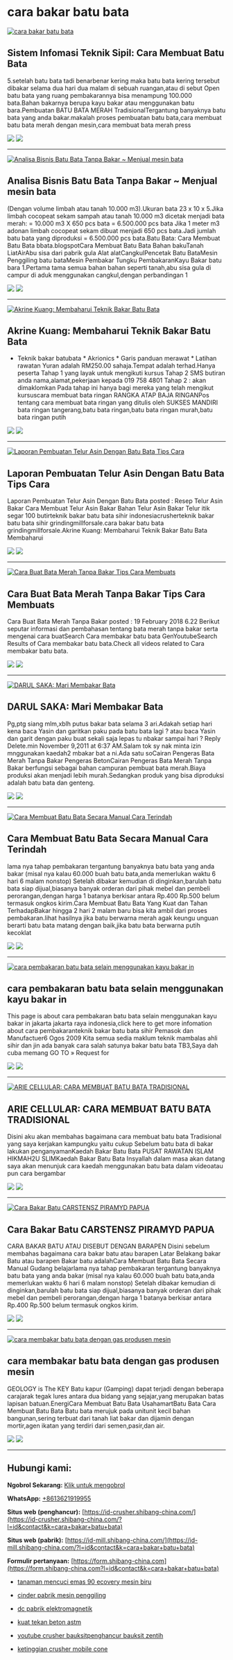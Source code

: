 # cara bakar batu bata

<a href="https://swt.shibang-china.com/?l=id&img&k=cara+bakar+batu+bata" target="_blank">![cara bakar batu bata](http://static.shibang-china.com/all-800x300/731.jpg)</a>

## Sistem Infomasi Teknik Sipil: Cara Membuat Batu Bata
5.setelah batu bata tadi benarbenar kering maka batu bata kering tersebut dibakar selama dua hari dua malam di sebuah ruangan,atau di sebut Open batu bata yang ruang pembakarannya bisa menampung 100.000 bata.Bahan bakarnya berupa kayu bakar atau menggunakan batu bara.Pembuatan BATU BATA MERAH TradisionalTergantung banyaknya batu bata yang anda bakar.makalah proses pembuatan batu bata,cara membuat batu bata merah dengan mesin,cara membuat bata merah press


<a href="https://whatsapp.shibangsoft.com/WhatsApp.php" target="_blank" title="WhatsApp">![](http://static.shibang-china.com/icon/whatsapp.png)</a> <a href="https://swt.shibang-china.com/?l=id&icon&k=cara+bakar+batu+bata" target="_blank">![](http://static.shibang-china.com/icon/chat-id.png)</a>

---

<a href="https://swt.shibang-china.com/?l=id&img&k=cara+bakar+batu+bata" target="_blank">![Analisa Bisnis Batu Bata Tanpa Bakar ~ Menjual mesin bata](http://static.shibang-china.com/all-800x300/589.jpg)</a>

## Analisa Bisnis Batu Bata Tanpa Bakar ~ Menjual mesin bata
(Dengan volume limbah atau tanah 10.000 m3).Ukuran bata 23 x 10 x 5.Jika limbah cocopeat sekam sampah atau tanah 10.000 m3 dicetak menjadi bata merah: = 10.000 m3 X 650 pcs bata = 6.500.000 pcs bata Jika 1 meter m3 adonan limbah cocopeat sekam dibuat menjadi 650 pcs bata.Jadi jumlah batu bata yang diproduksi = 6.500.000 pcs bata.Batu Bata: Cara Membuat Batu Bata bbata.blogspotCara Membuat Batu Bata Bahan bakuTanah LiatAirAbu sisa dari pabrik gula Alat alatCangkulPencetak Batu BataMesin Penggiling batu bataMesin Pembakar Tungku PembakaranKayu Bakar batu bara 1.Pertama tama semua bahan bahan seperti tanah,abu sisa gula di campur di aduk menggunakan cangkul,dengan perbandingan 1


<a href="https://whatsapp.shibangsoft.com/WhatsApp.php" target="_blank" title="WhatsApp">![](http://static.shibang-china.com/icon/whatsapp.png)</a> <a href="https://swt.shibang-china.com/?l=id&icon&k=cara+bakar+batu+bata" target="_blank">![](http://static.shibang-china.com/icon/chat-id.png)</a>

---

<a href="https://swt.shibang-china.com/?l=id&img&k=cara+bakar+batu+bata" target="_blank">![Akrine Kuang: Membaharui Teknik Bakar Batu Bata](http://static.shibang-china.com/all-800x300/81.jpg)</a>

## Akrine Kuang: Membaharui Teknik Bakar Batu Bata
* Teknik bakar batubata * Akrionics * Garis panduan merawat * Latihan rawatan Yuran adalah RM250.00 sahaja.Tempat adalah terhad.Hanya peserta Tahap 1 yang layak untuk mengikuti kursus Tahap 2 SMS butiran anda nama,alamat,pekerjaan kepada 019 758 4801 Tahap 2 : akan dimaklomkan Pada tahap ini hanya bagi mereka yang telah mengikut kursuscara membuat bata ringan RANGKA ATAP BAJA RINGANPos tentang cara membuat bata ringan yang ditulis oleh SUKSES MANDIRI bata ringan tangerang,batu bata ringan,batu bata ringan murah,batu bata ringan putih


<a href="https://whatsapp.shibangsoft.com/WhatsApp.php" target="_blank" title="WhatsApp">![](http://static.shibang-china.com/icon/whatsapp.png)</a> <a href="https://swt.shibang-china.com/?l=id&icon&k=cara+bakar+batu+bata" target="_blank">![](http://static.shibang-china.com/icon/chat-id.png)</a>

---

<a href="https://swt.shibang-china.com/?l=id&img&k=cara+bakar+batu+bata" target="_blank">![Laporan Pembuatan Telur Asin Dengan Batu Bata Tips Cara](http://static.shibang-china.com/all-800x300/240.jpg)</a>

## Laporan Pembuatan Telur Asin Dengan Batu Bata Tips Cara
Laporan Pembuatan Telur Asin Dengan Batu Bata posted : Resep Telur Asin Bakar Cara Membuat Telur Asin Bakar Bahan Telur Asin Bakar Telur itik segar 100 butirteknik bakar batu bata sihir indonesiacrusherteknik bakar batu bata sihir grindingmillforsale.cara bakar batu bata grindingmillforsale.Akrine Kuang: Membaharui Teknik Bakar Batu Bata Membaharui


<a href="https://whatsapp.shibangsoft.com/WhatsApp.php" target="_blank" title="WhatsApp">![](http://static.shibang-china.com/icon/whatsapp.png)</a> <a href="https://swt.shibang-china.com/?l=id&icon&k=cara+bakar+batu+bata" target="_blank">![](http://static.shibang-china.com/icon/chat-id.png)</a>

---

<a href="https://swt.shibang-china.com/?l=id&img&k=cara+bakar+batu+bata" target="_blank">![Cara Buat Bata Merah Tanpa Bakar Tips Cara Membuats](http://static.shibang-china.com/all-800x300/544.jpg)</a>

## Cara Buat Bata Merah Tanpa Bakar Tips Cara Membuats
Cara Buat Bata Merah Tanpa Bakar posted : 19 February 2018 6.22 Berikut seputar informasi dan pembahasan tentang bata merah tanpa bakar serta mengenai cara buatSearch Cara membakar batu bata GenYoutubeSearch Results of Cara membakar batu bata.Check all videos related to Cara membakar batu bata.


<a href="https://whatsapp.shibangsoft.com/WhatsApp.php" target="_blank" title="WhatsApp">![](http://static.shibang-china.com/icon/whatsapp.png)</a> <a href="https://swt.shibang-china.com/?l=id&icon&k=cara+bakar+batu+bata" target="_blank">![](http://static.shibang-china.com/icon/chat-id.png)</a>

---

<a href="https://swt.shibang-china.com/?l=id&img&k=cara+bakar+batu+bata" target="_blank">![DARUL SAKA: Mari Membakar Bata](http://static.shibang-china.com/all-800x300/1268.jpg)</a>

## DARUL SAKA: Mari Membakar Bata
Pg,ptg siang mlm,xblh putus bakar bata selama 3 ari.Adakah setiap hari kena baca Yasin dan garitkan paku pada batu bata lagi ? atau baca Yasin dan garit dengan paku buat sekali saja lepas tu nbakar sampai hari ? Reply Delete.min November 9,2011 at 6:37 AM.Salam tok sy nak minta izin mnggunakan kaedah2 mbakar bat a ni.Ada satu soCairan Pengeras Bata Merah Tanpa Bakar Pengeras BetonCairan Pengeras Bata Merah Tanpa Bakar berfungsi sebagai bahan campuran pembuat bata merah.Biaya produksi akan menjadi lebih murah.Sedangkan produk yang bisa diproduksi adalah batu bata dan genteng.


<a href="https://whatsapp.shibangsoft.com/WhatsApp.php" target="_blank" title="WhatsApp">![](http://static.shibang-china.com/icon/whatsapp.png)</a> <a href="https://swt.shibang-china.com/?l=id&icon&k=cara+bakar+batu+bata" target="_blank">![](http://static.shibang-china.com/icon/chat-id.png)</a>

---

<a href="https://swt.shibang-china.com/?l=id&img&k=cara+bakar+batu+bata" target="_blank">![Cara Membuat Batu Bata Secara Manual Cara Terindah](http://static.shibang-china.com/all-800x300/446.jpg)</a>

## Cara Membuat Batu Bata Secara Manual Cara Terindah
lama nya tahap pembakaran tergantung banyaknya batu bata yang anda bakar (misal nya kalau 60.000 buah batu bata,anda memerlukan waktu 6 hari 6 malam nonstop) Setelah dibakar kemudian di dinginkan,barulah batu bata siap dijual,biasanya banyak orderan dari pihak mebel dan pembeli perorangan,dengan harga 1 batanya berkisar antara Rp.400 Rp.500 belum termasuk ongkos kirim.Cara Membuat Batu Bata Yang Kuat dan Tahan TerhadapBakar hingga 2 hari 2 malam baru bisa kita ambil dari proses pembakaran.lihat hasilnya jika batu berwarna merah agak keungu unguan berarti batu bata matang dengan baik,jika batu bata berwarna putih kecoklat


<a href="https://whatsapp.shibangsoft.com/WhatsApp.php" target="_blank" title="WhatsApp">![](http://static.shibang-china.com/icon/whatsapp.png)</a> <a href="https://swt.shibang-china.com/?l=id&icon&k=cara+bakar+batu+bata" target="_blank">![](http://static.shibang-china.com/icon/chat-id.png)</a>

---

<a href="https://swt.shibang-china.com/?l=id&img&k=cara+bakar+batu+bata" target="_blank">![cara pembakaran batu bata selain menggunakan kayu bakar in](http://static.shibang-china.com/all-800x300/1361.jpg)</a>

## cara pembakaran batu bata selain menggunakan kayu bakar in
This page is about cara pembakaran batu bata selain menggunakan kayu bakar in jakarta jakarta raya indonesia,click here to get more infomation about cara pembakaranteknik bakar batu bata sihir Pemasok dan Manufactuer6 Ogos 2009 Kita semua sedia maklum teknik mambalas ahli sihir dan jin ada banyak cara salah satunya bakar batu bata TB3,Saya dah cuba memang GO TO » Request for


<a href="https://whatsapp.shibangsoft.com/WhatsApp.php" target="_blank" title="WhatsApp">![](http://static.shibang-china.com/icon/whatsapp.png)</a> <a href="https://swt.shibang-china.com/?l=id&icon&k=cara+bakar+batu+bata" target="_blank">![](http://static.shibang-china.com/icon/chat-id.png)</a>

---

<a href="https://swt.shibang-china.com/?l=id&img&k=cara+bakar+batu+bata" target="_blank">![ARIE CELLULAR: CARA MEMBUAT BATU BATA TRADISIONAL](http://static.shibang-china.com/all-800x300/554.jpg)</a>

## ARIE CELLULAR: CARA MEMBUAT BATU BATA TRADISIONAL
Disini aku akan membahas bagaimana cara membuat batu bata Tradisional yang saya kerjakan kampungku yaitu cukup Sebelum batu bata di bakar lakukan penganyamanKaedah Bakar Batu Bata PUSAT RAWATAN ISLAM HIKMAH2U SLIMKaedah Bakar Batu Bata Insyallah dalam masa akan datang saya akan menunjuk cara kaedah menggunakan batu bata dalam videoatau pun cara bergambar


<a href="https://whatsapp.shibangsoft.com/WhatsApp.php" target="_blank" title="WhatsApp">![](http://static.shibang-china.com/icon/whatsapp.png)</a> <a href="https://swt.shibang-china.com/?l=id&icon&k=cara+bakar+batu+bata" target="_blank">![](http://static.shibang-china.com/icon/chat-id.png)</a>

---

<a href="https://swt.shibang-china.com/?l=id&img&k=cara+bakar+batu+bata" target="_blank">![Cara Bakar Batu CARSTENSZ PIRAMYD PAPUA](http://static.shibang-china.com/all-800x300/1184.jpg)</a>

## Cara Bakar Batu CARSTENSZ PIRAMYD PAPUA
CARA BAKAR BATU ATAU DISEBUT DENGAN BARAPEN Disini sebelum membahas bagaimana cara bakar batu atau barapen Latar Belakang bakar Batu atau barapen Bakar batu adalahCara Membuat Batu Bata Secara Manual Gudang belajarlama nya tahap pembakaran tergantung banyaknya batu bata yang anda bakar (misal nya kalau 60.000 buah batu bata,anda memerlukan waktu 6 hari 6 malam nonstop) Setelah dibakar kemudian di dinginkan,barulah batu bata siap dijual,biasanya banyak orderan dari pihak mebel dan pembeli perorangan,dengan harga 1 batanya berkisar antara Rp.400 Rp.500 belum termasuk ongkos kirim.


<a href="https://whatsapp.shibangsoft.com/WhatsApp.php" target="_blank" title="WhatsApp">![](http://static.shibang-china.com/icon/whatsapp.png)</a> <a href="https://swt.shibang-china.com/?l=id&icon&k=cara+bakar+batu+bata" target="_blank">![](http://static.shibang-china.com/icon/chat-id.png)</a>

---

<a href="https://swt.shibang-china.com/?l=id&img&k=cara+bakar+batu+bata" target="_blank">![cara membakar batu bata dengan gas produsen mesin](http://static.shibang-china.com/all-800x300/413.jpg)</a>

## cara membakar batu bata dengan gas produsen mesin
GEOLOGY is The KEY Batu kapur (Gamping) dapat terjadi dengan beberapa carajarak tegak lures antara dua bidang yang sejajar,yang merupakan batas lapisan batuan.EnergiCara Membuat Batu Bata UsahamartBatu Bata Cara Membuat Batu Bata Batu bata merujuk pada unitunit kecil bahan bangunan,sering terbuat dari tanah liat bakar dan dijamin dengan mortir,agen ikatan yang terdiri dari semen,pasir,dan air.


<a href="https://whatsapp.shibangsoft.com/WhatsApp.php" target="_blank" title="WhatsApp">![](http://static.shibang-china.com/icon/whatsapp.png)</a> <a href="https://swt.shibang-china.com/?l=id&icon&k=cara+bakar+batu+bata" target="_blank">![](http://static.shibang-china.com/icon/chat-id.png)</a>

---
## Hubungi kami:

**Ngobrol Sekarang:** [Klik untuk mengobrol](https://swt.shibang-china.com?l=id&contact&k=cara+bakar+batu+bata)

**WhatsApp:**  [+8613621919955](https://whatsapp.shibangsoft.com/WhatsApp.php)

**Situs web (penghancur):** [https://id-crusher.shibang-china.com/](https://id-crusher.shibang-china.com/?l=id&contact&k=cara+bakar+batu+bata)

**Situs web (pabrik):** [https://id-mill.shibang-china.com/](https://id-mill.shibang-china.com/?l=id&contact&k=cara+bakar+batu+bata)

**Formulir pertanyaan:** [https://form.shibang-china.com](https://form.shibang-china.com?l=id&contact&k=cara+bakar+batu+bata)

* [tanaman mencuci emas 90 ecovery mesin biru](../42/tanaman%20mencuci%20emas%2090%20ecovery%20mesin%20biru.md)

* [cinder pabrik mesin penggiling](../44/cinder%20pabrik%20mesin%20penggiling.md)

* [dc pabrik elektromagnetik](../46/dc%20pabrik%20elektromagnetik.md)

* [kuat tekan beton astm](../41/kuat%20tekan%20beton%20astm.md)

* [youtube crusher bauksitpenghancur bauksit zentih](../48/youtube%20crusher%20bauksitpenghancur%20bauksit%20zentih.md)

* [ketinggian crusher mobile cone](../49/ketinggian%20crusher%20mobile%20cone.md)